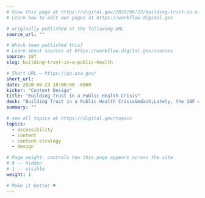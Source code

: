 ```yaml
---
# View this page at https://digital.gov/2020/06/23/building-trust-in-a-public-health
# Learn how to edit our pages at https://workflow.digital.gov

# originally published at the following URL
source_url: ""

# Which team published this?
# Learn about sources at https://workflow.digital.gov/sources
source: 18f
slug: building-trust-in-a-public-health

# Short URL — https://go.usa.gov/
short_url: 
date: 2020-06-23 18:00:00 -0500
kicker: "Content Design"
title: "Building Trust in a Public Health Crisis"
deck: "Building Trust in a Public Health Crisis&mdash;Lately, the 18F content team has been thinking about how to communicate well in a crisis—providing clear, understandable content is especially important. Content strategy practices that focus on the needs of the user are essential to earning the trust of the public. Here, we will explain how to embody those qualities on the web in user-centered ways."
summary: ""

# see all topics at https://digital.gov/topics
topics: 
  - accessibility
  - content
  - content-strategy
  - design

# Page weight: controls how this page appears across the site
# 0 -- hidden
# 1 -- visible
weight: 1

# Make it better ♥
---
```

